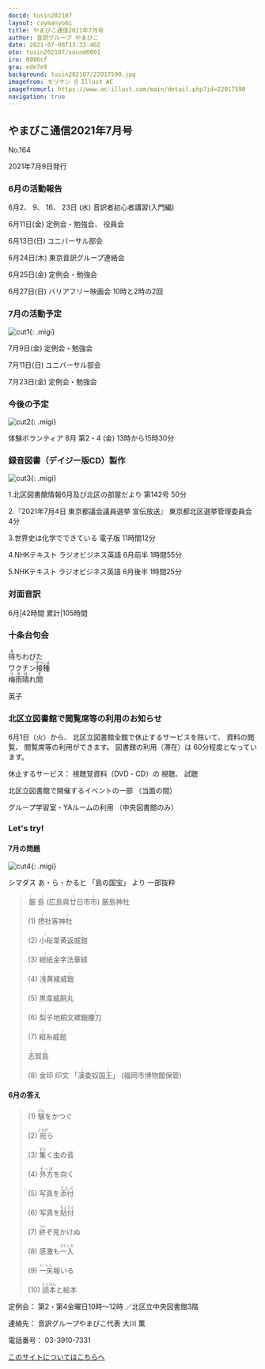 ```yaml
---
docid: tusin202107
layout: caymanyomi
title: やまびこ通信2021年7月号
author: 音訳グループ やまびこ
date: 2021-07-08T13:33:40Z
oto: tusin202107/sound0001
iro: 0086cf
gra: ede7e9
background: tusin202107/22017590.jpg
imagefrom: モリケン @ Illust AC
imagefromurl: https://www.ac-illust.com/main/detail.php?id=22017590
navigation: true
---
```



## <span data-dur="4.232" data-begin="2.750" id="xmri_0001" markdown="1">やまびこ通信2021年7月号</span>

<span data-dur="2.484" data-begin="6.982" id="xmri_0002" markdown="1">No.164</span>

<span data-dur="4.687" data-begin="9.466" id="xmri_0003" markdown="1">2021年7月9日発行</span>


### <span data-dur="3.414" data-begin="18.604" id="xmri_0006" markdown="1">6月の活動報告</span>

<span data-dur="5.156" data-begin="22.018" id="xmri_0007" markdown="1">6月2、 9、 16、 23日 (水)</span>
<span data-dur="3.936" data-begin="27.174" id="xmri_0008" markdown="1">音訳者初心者講習(入門編)</span>

<span data-dur="2.426" data-begin="31.110" id="xmri_0009" markdown="1">6月11日(金)</span>
<span data-dur="3.898" data-begin="33.536" id="xmri_000A" markdown="1">定例会・勉強会、 役員会</span>

<span data-dur="2.463" data-begin="37.434" id="xmri_000B" markdown="1">6月13日(日)</span>
<span data-dur="2.504" data-begin="39.897" id="xmri_000C" markdown="1">ユニバーサル部会</span>

<span data-dur="2.433" data-begin="42.401" id="xmri_000D" markdown="1">6月24日(木)</span>
<span data-dur="3.364" data-begin="44.834" id="xmri_000E" markdown="1">東京音訳グループ連絡会</span>

<span data-dur="2.437" data-begin="48.198" id="xmri_000F" markdown="1">6月25日(金)</span>
<span data-dur="2.986" data-begin="50.635" id="xmri_0010" markdown="1">定例会・勉強会</span>

<span data-dur="2.59" data-begin="53.621" id="xmri_0011" markdown="1">6月27日(日)</span>
<span data-dur="5.503" data-begin="56.211" id="xmri_0012" markdown="1">バリアフリー映画会 10時と2時の2回</span>


### <span data-dur="3.275" data-begin="61.714" id="xmri_0013" markdown="1">7月の活動予定</span>

![cut1](media/tusin202107/cut1.png){: .migi}

<span data-dur="2.164" data-begin="64.989" id="xmri_0014" markdown="1">7月9日(金)</span>
<span data-dur="2.986" data-begin="67.153" id="xmri_0015" markdown="1">定例会・勉強会</span>

<span data-dur="2.464" data-begin="70.139" id="xmri_0016" markdown="1">7月11日(日)</span>
<span data-dur="2.503" data-begin="72.603" id="xmri_0017" markdown="1">ユニバーサル部会</span>

<span data-dur="2.542" data-begin="75.106" id="xmri_0018" markdown="1">7月23日(金)</span>
<span data-dur="4.386" data-begin="77.648" id="xmri_0019" markdown="1">定例会・勉強会</span>


### <span data-dur="2.63" data-begin="82.034" id="xmri_001A" markdown="1">今後の予定</span>

![cut2](media/tusin202107/cut2.png){: .migi}

<span data-dur="4.012" data-begin="84.664" id="xmri_001B" markdown="1">体験ボランティア 8月 第2・4 (金)</span>
<span data-dur="3.993" data-begin="88.676" id="xmri_001C" markdown="1">13時から15時30分</span>


### <span data-dur="4.727" data-begin="92.669" id="xmri_001D" markdown="1">録音図書（デイジー版CD）製作</span>

![cut3](media/tusin202107/cut3.png){: .migi}

<span data-dur="0.816" data-begin="98.881" id="xmri_001F" markdown="1">1.</span><span data-dur="5.749" data-begin="99.697" id="xmri_0020" markdown="1">北区図書館情報6月及び北区の部屋だより 第142号</span>
<span data-dur="2.052" data-begin="105.446" id="xmri_0021" markdown="1">50分</span>


<span data-dur="0.704" data-begin="107.498" id="xmri_0022" markdown="1">2.</span><span data-dur="6.021" data-begin="108.202" id="xmri_0023" markdown="1">『2021年7月4日 東京都議会議員選挙 宣伝放送』</span>
<span data-dur="2.744" data-begin="114.223" id="xmri_0024" markdown="1">東京都北区選挙管理委員会</span>
<span data-dur="1.906" data-begin="116.967" id="xmri_0025" markdown="1">4分</span>


<span data-dur="0.87" data-begin="118.873" id="xmri_0026" markdown="1">3.</span><span data-dur="3.53" data-begin="119.743" id="xmri_0027" markdown="1">世界史は化学でできている 電子版</span>
<span data-dur="2.816" data-begin="123.273" id="xmri_0028" markdown="1">11時間12分</span>


<span data-dur="0.797" data-begin="126.089" id="xmri_0029" markdown="1">4.</span><span data-dur="4.512" data-begin="126.886" id="xmri_002A" markdown="1">NHKテキスト ラジオビジネス英語 6月前半</span>
<span data-dur="2.76" data-begin="131.398" id="xmri_002B" markdown="1">1時間55分</span>


<span data-dur="0.715" data-begin="134.158" id="xmri_002C" markdown="1">5.</span><span data-dur="4.499" data-begin="134.873" id="xmri_002D" markdown="1">NHKテキスト ラジオビジネス英語 6月後半</span>
<span data-dur="4.151" data-begin="139.372" id="xmri_002E" markdown="1">1時間25分</span>


### <span data-dur="2.666" data-begin="143.523" id="xmri_002F" markdown="1">対面音訳</span>

<span data-dur="1.15" data-begin="146.189" id="xmri_0030" markdown="1">6月</span>|<span data-dur="2.361" data-begin="147.339" id="xmri_0031" markdown="1">42時間</span>
<span data-dur="1.079" data-begin="149.700" id="xmri_0032" markdown="1">累計</span>|<span data-dur="3.593" data-begin="150.779" id="xmri_0033" markdown="1">105時間</span>


### <span data-dur="2.768" data-begin="154.372" id="xmri_0034" markdown="1">十条台句会</span>

<span data-dur="8.161" data-begin="157.140" id="xmri_0035" markdown="1"><ruby class="ruby_level_3">待<rp>(</rp><rt>ま</rt><rp>)</rp></ruby>ちわびた  
ワクチン<ruby class="ruby_level_5">接種<rp>(</rp><rt>せっしゅ</rt><rp>)</rp></ruby>  
<ruby class="ruby_level_4">梅雨<rp>(</rp><rt>つゆ</rt><rp>)</rp></ruby><ruby class="ruby_level_2">晴<rp>(</rp><rt>は</rt><rp>)</rp></ruby>れ<ruby class="ruby_level_2">間<rp>(</rp><rt>ま</rt><rp>)</rp></ruby></span>


<span data-dur="3.257" data-begin="165.301" id="xmri_0036" markdown="1" class="haigo">英子</span>


### <span data-dur="5.424" data-begin="168.558" id="xmri_0037" markdown="1">北区立図書館で閲覧席等の利用のお知らせ</span>

<span data-dur="2.323" data-begin="173.982" id="xmri_0038" markdown="1">6月1日（火）から、</span>
<span data-dur="4.101" data-begin="176.305" id="xmri_0039" markdown="1">北区立図書館全館で休止するサービスを除いて、</span>
<span data-dur="1.542" data-begin="180.406" id="xmri_003A" markdown="1">資料の閲覧、</span>
<span data-dur="3.388" data-begin="181.948" id="xmri_003B" markdown="1">閲覧席等の利用ができます。</span>
<span data-dur="2.3" data-begin="185.336" id="xmri_003C" markdown="1">図書館の利用（滞在）は</span>
<span data-dur="3.311" data-begin="187.636" id="xmri_003D" markdown="1">60分程度となっています。</span>

<span data-dur="1.658" data-begin="190.947" id="xmri_003E" markdown="1">休止するサービス：</span>
<span data-dur="3.297" data-begin="192.605" id="xmri_003F" markdown="1">視聴覚資料（DVD・CD）の</span>
<span data-dur="3.057" data-begin="195.902" id="xmri_0040" markdown="1">視聴、</span>
<span data-dur="2.834" data-begin="198.959" id="xmri_0041" markdown="1">試聴</span>

<span data-dur="3.34" data-begin="201.793" id="xmri_0042" markdown="1">北区立図書館で開催するイベントの一部</span>
<span data-dur="2.286" data-begin="205.133" id="xmri_0043" markdown="1">（当面の間）</span>

<span data-dur="3.248" data-begin="207.419" id="xmri_0044" markdown="1">グループ学習室・YAルームの利用</span>
<span data-dur="4.013" data-begin="210.667" id="xmri_0045" markdown="1">（中央図書館のみ）</span>

### <span data-dur="2.45" data-begin="215.180" id="xmri_0047" markdown="1">Let's try!</span>



#### <span data-dur="2.813" data-begin="217.630" id="xmri_0048" markdown="1">7月の問題</span>

![cut4](media/tusin202107/cut4.png){: .migi}

<span data-dur="1.972" data-begin="220.443" id="xmri_0049" markdown="1">シマダス あ・ら・かると</span>
<span data-dur="1.71" data-begin="222.415" id="xmri_004A" markdown="1">「島の国宝」 より</span>
<span data-dur="2.597" data-begin="224.125" id="xmri_004B" markdown="1">一部抜粋</span>

<blockquote markdown="1">
<span class="infty_silent"><ruby class="ruby_level_6">厳島<rp>(</rp><rt>（　　　）</rt><rp>)</rp></ruby> (広島県<ruby>廿日市市<rp>(</rp><rt>（　　　）</rt><rp>)</rp></ruby>) 厳島神社</span>
 
<span class="infty_silent"> (1) <ruby class="ruby_level_7">摂社客神社<rp>(</rp><rt>（　　　）</rt><rp>)</rp></ruby></span>
 
<span class="infty_silent"> (2) <ruby>小桜韋黄返威鎧<rp>(</rp><rt>（　　　）</rt><rp>)</rp></ruby></span>
 
<span class="infty_silent"> (3) <ruby class="ruby_level_7">紺紙金字法華経<rp>(</rp><rt>（　　　）</rt><rp>)</rp></ruby></span>
 
<span class="infty_silent"> (4) <ruby>浅黄綾威鎧<rp>(</rp><rt>（　　　）</rt><rp>)</rp></ruby></span>
 
<span class="infty_silent"> (5) <ruby>黒韋威胴丸<rp>(</rp><rt>（　　　）</rt><rp>)</rp></ruby></span>
 
<span class="infty_silent"> (6) <ruby>梨子地桐文螺鈿腰刀<rp>(</rp><rt>（　　　）</rt><rp>)</rp></ruby></span>
 
<span class="infty_silent"> (7) <ruby>紺糸威鎧<rp>(</rp><rt>（　　　）</rt><rp>)</rp></ruby></span>
 
<span class="infty_silent"><ruby class="ruby_level_5">志賀島<rp>(</rp><rt>（　　　）</rt><rp>)</rp></ruby></span>
 
<span class="infty_silent"> (8) 金印 印文 「<ruby class="ruby_level_7">漢委奴国王<rp>(</rp><rt>（　　　）</rt><rp>)</rp></ruby>」 (福岡市博物館保管)</span>

</blockquote>
 
#### <span data-dur="2.814" data-begin="231.247" id="xmri_004D" markdown="1">6月の答え</span>

<blockquote markdown="1">
<span data-dur="1.177" data-begin="234.061" id="xmri_004E" markdown="1">(1)</span>
<span data-dur="2.571" data-begin="235.238" id="xmri_004F" markdown="1"><ruby class="ruby_level_4">験<rp>(</rp><rt>げん</rt><rp>)</rp></ruby>をかつぐ</span>

<span data-dur="1.017" data-begin="237.809" id="xmri_0050" markdown="1">(2)</span>
<span data-dur="2.28" data-begin="238.826" id="xmri_0051" markdown="1"><ruby>宛<rp>(</rp><rt>さなが</rt><rp>)</rp></ruby>ら</span>

<span data-dur="1.143" data-begin="241.106" id="xmri_0052" markdown="1">(3)</span>
<span data-dur="2.72" data-begin="242.249" id="xmri_0053" markdown="1"><ruby class="ruby_level_3">集<rp>(</rp><rt>すだ</rt><rp>)</rp></ruby>く虫の音</span>

<span data-dur="1.119" data-begin="244.969" id="xmri_0054" markdown="1">(4)</span>
<span data-dur="2.587" data-begin="246.088" id="xmri_0055" markdown="1"><ruby class="ruby_level_2">外方<rp>(</rp><rt>そっぽ</rt><rp>)</rp></ruby>を向く</span>

<span data-dur="1.046" data-begin="248.675" id="xmri_0056" markdown="1">(5)</span>
<span data-dur="2.735" data-begin="249.721" id="xmri_0057" markdown="1">写真を<ruby class="ruby_level_7">添付<rp>(</rp><rt>てんぷ</rt><rp>)</rp></ruby></span>

<span data-dur="1.176" data-begin="252.456" id="xmri_0058" markdown="1">(6)</span>
<span data-dur="2.802" data-begin="253.632" id="xmri_0059" markdown="1">写真を<ruby>貼付<rp>(</rp><rt>ちょうふ</rt><rp>)</rp></ruby></span>

<span data-dur="1.17" data-begin="256.434" id="xmri_005A" markdown="1">(7)</span>
<span data-dur="2.644" data-begin="257.604" id="xmri_005B" markdown="1"><ruby class="ruby_level_3">終<rp>(</rp><rt>つい</rt><rp>)</rp></ruby>ぞ見かけぬ</span>

<span data-dur="1.211" data-begin="260.248" id="xmri_005C" markdown="1">(8)</span>
<span data-dur="2.86" data-begin="261.459" id="xmri_005D" markdown="1">感激も<ruby class="ruby_level_1">一入<rp>(</rp><rt>ひとしお</rt><rp>)</rp></ruby></span>

<span data-dur="1.197" data-begin="264.319" id="xmri_005E" markdown="1">(9)</span>
<span data-dur="2.527" data-begin="265.516" id="xmri_005F" markdown="1"><ruby class="ruby_level_2">一矢<rp>(</rp><rt>いっし</rt><rp>)</rp></ruby>報いる</span>

<span data-dur="1.137" data-begin="268.043" id="xmri_0060" markdown="1">(10)</span>
<span data-dur="1.977" data-begin="269.180" id="xmri_0061" markdown="1"><ruby class="ruby_level_2">読本<rp>(</rp><rt>とくほん</rt><rp>)</rp></ruby>と絵本</span>

</blockquote>


<span data-dur="1.205" data-begin="271.157" id="xmri_0062" markdown="1">定例会：</span>
<span data-dur="3.237" data-begin="272.362" id="xmri_0063" markdown="1">第2・第4金曜日10時～12時</span>
<span data-dur="3.047" data-begin="275.599" id="xmri_0064" markdown="1">／北区立中央図書館3階</span>  

<span data-dur="1.319" data-begin="278.646" id="xmri_0065" markdown="1">連絡先：</span>
<span data-dur="3.965" data-begin="279.965" id="xmri_0066" markdown="1">音訳グループやまびこ代表 大川 薫</span>  

<span data-dur="1.409" data-begin="283.930" id="xmri_0067" markdown="1">電話番号：</span>
<span data-dur="4.305" data-begin="285.339" id="xmri_0068" markdown="1">03-3910-7331</span>  

<a data-dur="5.93" data-begin="289.644" id="xmri_0069" markdown="1" href="mailto:ymbk2016ml@gmail.com?Subject=やまびこウェブサイトについて">このサイトについてはこちらへ</a>


<span data-dur="1.15" data-begin="302.208" id="xmri_006B" markdown="1">&nbsp;</span>

